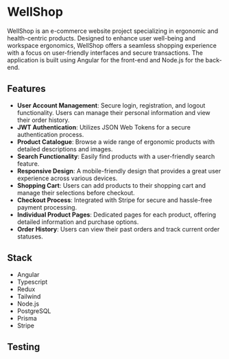 # WellShop

WellShop is an e-commerce website project specializing in ergonomic and health-centric products. Designed to enhance user well-being and workspace ergonomics, WellShop offers a seamless shopping experience with a focus on user-friendly interfaces and secure transactions. The application is built using Angular for the front-end and Node.js for the back-end.

## Features

- **User Account Management**: Secure login, registration, and logout functionality. Users can manage their personal information and view their order history.
- **JWT Authentication**: Utilizes JSON Web Tokens for a secure authentication process.
- **Product Catalogue**: Browse a wide range of ergonomic products with detailed descriptions and images.
- **Search Functionality**: Easily find products with a user-friendly search feature.
- **Responsive Design**: A mobile-friendly design that provides a great user experience across various devices.
- **Shopping Cart**: Users can add products to their shopping cart and manage their selections before checkout.
- **Checkout Process**: Integrated with Stripe for secure and hassle-free payment processing.
- **Individual Product Pages**: Dedicated pages for each product, offering detailed information and purchase options.
- **Order History**: Users can view their past orders and track current order statuses.

## Stack

- Angular
- Typescript
- Redux
- Tailwind
- Node.js
- PostgreSQL
- Prisma
- Stripe

## Testing
